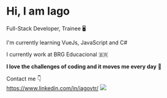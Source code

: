 # Hi, I am Iago

Full-Stack Developer, Trainee 🖥️

I'm currently learning VueJs, JavaScript and C#

I currently work at BRG Educacional 🇧🇷

<b>I love the challenges of coding and it moves me every day</b> 🧠

Contact me 👇
<br>
https://www.linkedin.com/in/iagovtr/ 
<img src = "https://img.shields.io/badge/instagram-%23E4405F.svg?&style=for-the-badge&logo=instagram&logoColor=white">
